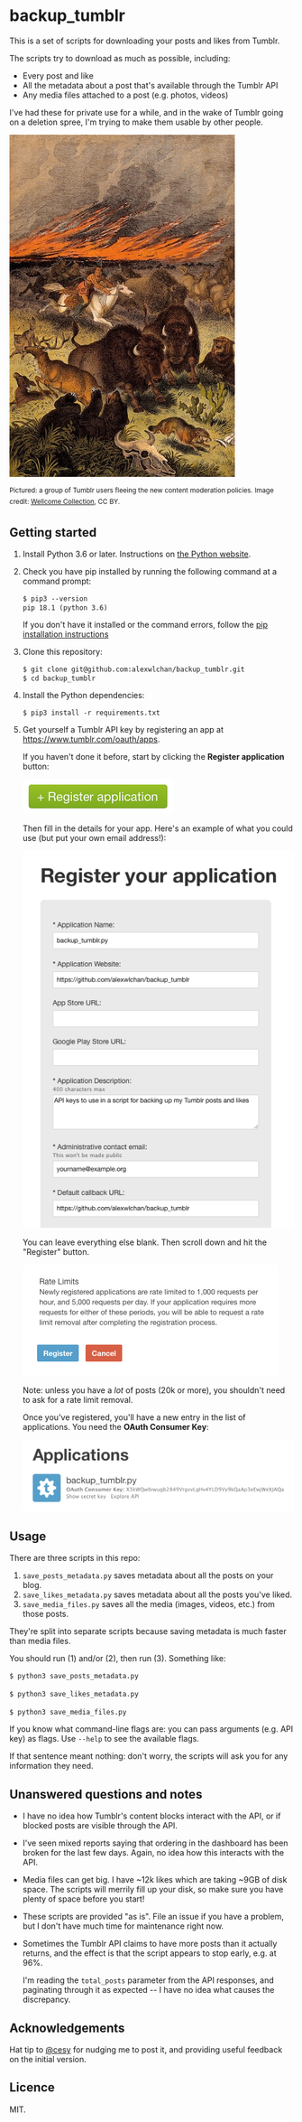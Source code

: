 # backup_tumblr

This is a set of scripts for downloading your posts and likes from Tumblr.

The scripts try to download as much as possible, including:

*   Every post and like
*   All the metadata about a post that's available through the Tumblr API
*   Any media files attached to a post (e.g. photos, videos)

I've had these for private use for a while, and in the wake of Tumblr going on a deletion spree, I'm trying to make them usable by other people.

![](stampede_400.jpg)

<sup>Pictured: a group of Tumblr users fleeing the new content moderation policies. Image credit: <a href="https://wellcomecollection.org/works/depa2hf5">Wellcome Collection</a>, CC BY.</sup>

## Getting started

1.  Install Python 3.6 or later.
    Instructions on [the Python website](https://www.python.org/downloads/).

2.  Check you have pip installed by running the following command at a command prompt:

    ```console
    $ pip3 --version
    pip 18.1 (python 3.6)
    ```

    If you don't have it installed or the command errors, follow the [pip installation instructions](https://pip.pypa.io/en/stable/installing/)

3.  Clone this repository:

    ```console
    $ git clone git@github.com:alexwlchan/backup_tumblr.git
    $ cd backup_tumblr
    ```

4.  Install the Python dependencies:

    ```console
    $ pip3 install -r requirements.txt
    ```

5.  Get yourself a Tumblr API key by registering an app at <https://www.tumblr.com/oauth/apps>.

    If you haven't done it before, start by clicking the **Register application** button:

    ![](register_application.png)

    Then fill in the details for your app.
    Here's an example of what you could use (but put your own email address!):

    ![](api_registration.png)

    You can leave everything else blank.
    Then scroll down and hit the "Register" button.

    ![](rate_limits.png)

    Note: unless you have a _lot_ of posts (20k or more), you shouldn't need to ask for a rate limit removal.

    Once you've registered, you'll have a new entry in the list of applications.
    You need the **OAuth Consumer Key**:

    ![](tumblr_api_key.png)

## Usage

There are three scripts in this repo:

1.  `save_posts_metadata.py` saves metadata about all the posts on your blog.
2.  `save_likes_metadata.py` saves metadata about all the posts you've liked.
3.  `save_media_files.py` saves all the media (images, videos, etc.) from those posts.

They're split into separate scripts because saving metadata is much faster than media files.

You should run (1) and/or (2), then run (3).
Something like:

```console
$ python3 save_posts_metadata.py

$ python3 save_likes_metadata.py

$ python3 save_media_files.py
```

If you know what command-line flags are: you can pass arguments (e.g. API key) as flags.
Use `--help` to see the available flags.

If that sentence meant nothing: don't worry, the scripts will ask you for any information they need.

## Unanswered questions and notes

*   I have no idea how Tumblr's content blocks interact with the API, or if blocked posts are visible through the API.

*   I've seen mixed reports saying that ordering in the dashboard has been broken for the last few days.
    Again, no idea how this interacts with the API.

*   Media files can get big.
    I have ~12k likes which are taking ~9GB of disk space.
    The scripts will merrily fill up your disk, so make sure you have plenty of space before you start!

*   These scripts are provided "as is".
    File an issue if you have a problem, but I don't have much time for maintenance right now.

*   Sometimes the Tumblr API claims to have more posts than it actually returns, and the effect is that the script appears to stop early, e.g. at 96%.

    I'm reading the `total_posts` parameter from the API responses, and paginating through it as expected -- I have no idea what causes the discrepancy.

## Acknowledgements

Hat tip to [@cesy](https://github.com/cesy/) for nudging me to post it, and providing useful feedback on the initial version.

## Licence

MIT.

